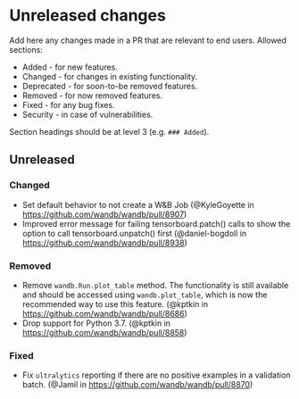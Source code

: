 # Unreleased changes

Add here any changes made in a PR that are relevant to end users. Allowed sections:

* Added - for new features.
* Changed  - for changes in existing functionality.
* Deprecated - for soon-to-be removed features.
* Removed - for now removed features.
* Fixed - for any bug fixes.
* Security -  in case of vulnerabilities.

Section headings should be at level 3 (e.g. `### Added`).

## Unreleased

### Changed

- Set default behavior to not create a W&B Job (@KyleGoyette in https://github.com/wandb/wandb/pull/8907)
- Improved error message for failing tensorboard.patch() calls to show the option to call tensorboard.unpatch() first (@daniel-bogdoll in https://github.com/wandb/wandb/pull/8938) 


### Removed

- Remove `wandb.Run.plot_table` method. The functionality is still available and should be accessed using `wandb.plot_table`, which is now the recommended way to use this feature. (@kptkin in https://github.com/wandb/wandb/pull/8686)
- Drop support for Python 3.7. (@kptkin in https://github.com/wandb/wandb/pull/8858)

### Fixed

- Fix `ultralytics` reporting if there are no positive examples in a validation batch. (@Jamil in https://github.com/wandb/wandb/pull/8870)
